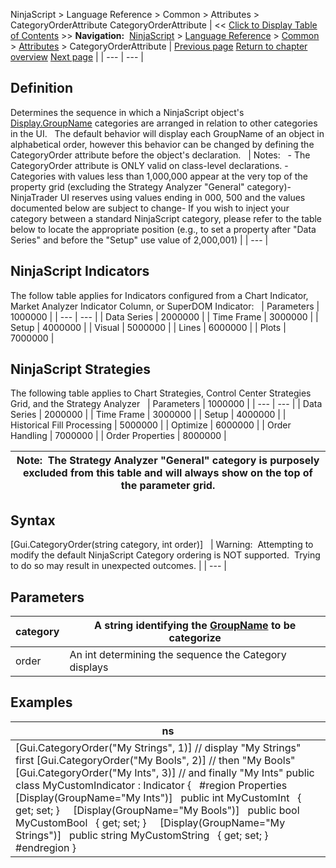 ﻿
NinjaScript > Language Reference > Common > Attributes > CategoryOrderAttribute
CategoryOrderAttribute
| << [Click to Display Table of Contents](categoryorderattribute.md) >> **Navigation:**     [NinjaScript](ninjascript-1.md) > [Language Reference](language_reference_wip-1.md) > [Common](common-1.md) > [Attributes](attributes-1.md) > CategoryOrderAttribute | [Previous page](browsableattribute-1.md) [Return to chapter overview](attributes-1.md) [Next page](displayattribute-1.md) |
| --- | --- |
## Definition
Determines the sequence in which a NinjaScript object's [Display.GroupName](displayattribute-1.md) categories are arranged in relation to other categories in the UI.   The default behavior will display each GroupName of an object in alphabetical order, however this behavior can be changed by defining the CategoryOrder attribute before the object's declaration. 
 
| Notes:   - The CategoryOrder attribute is ONLY valid on class-level declarations. - Categories with values less than 1,000,000 appear at the very top of the property grid (excluding the Strategy Analyzer "General" category)- NinjaTrader UI reserves using values ending in 000, 500 and the values documented below are subject to change- If you wish to inject your category between a standard NinjaScript category, please refer to the table below to locate the appropriate position (e.g., to set a property after "Data Series" and before the "Setup" use value of 2,000,001) |
| --- |

## NinjaScript Indicators
The follow table applies for Indicators configured from a Chart Indicator, Market Analyzer Indicator Column, or SuperDOM Indicator:
 
| Parameters | 1000000 |
| --- | --- |
| Data Series | 2000000 |
| Time Frame | 3000000 |
| Setup | 4000000 |
| Visual | 5000000 |
| Lines | 6000000 |
| Plots | 7000000 |

## NinjaScript Strategies
The following table applies to Chart Strategies, Control Center Strategies Grid, and the Strategy Analyzer
 
| Parameters | 1000000 |
| --- | --- |
| Data Series | 2000000 |
| Time Frame | 3000000 |
| Setup | 4000000 |
| Historical Fill Processing | 5000000 |
| Optimize | 6000000 |
| Order Handling | 7000000 |
| Order Properties | 8000000 |

| Note:  The Strategy Analyzer "General" category is purposely excluded from this table and will always show on the top of the parameter grid. |
| --- |

## Syntax
[Gui.CategoryOrder(string category, int order)]
 
| Warning:  Attempting to modify the default NinjaScript Category ordering is NOT supported.  Trying to do so may result in unexpected outcomes. |
| --- |
## 
## 
## Parameters
| category | A string identifying the [GroupName](displayattribute-1.md) to be categorize |
| --- | --- |
| order | An int determining the sequence the Category displays |
## 
## 
## Examples
| ns |
| --- |
| [Gui.CategoryOrder("My Strings", 1)] // display "My Strings" first [Gui.CategoryOrder("My Bools", 2)] // then "My Bools" [Gui.CategoryOrder("My Ints", 3)] // and finally "My Ints" public class MyCustomIndicator : Indicator {    #region Properties         [Display(GroupName="My Ints")]    public int MyCustomInt    { get; set; }        [Display(GroupName="My Bools")]    public bool MyCustomBool    { get; set; }      [Display(GroupName="My Strings")]    public string MyCustomString    { get; set; }      #endregion } |

